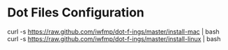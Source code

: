 # Dot Files Configuration

curl -s https://raw.github.com/iwfmp/dot-f-ings/master/install-mac | bash  
curl -s https://raw.github.com/iwfmp/dot-f-ings/master/install-linux | bash  
